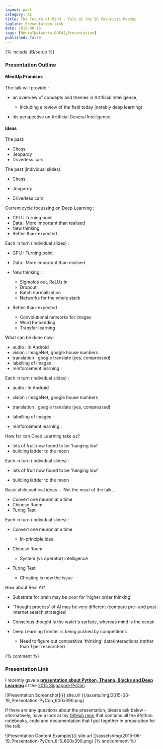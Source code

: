 ```yaml
---
layout: post
category: AI
title: The Future of Mind - Talk at the SG Futurists MeetUp
tagline: Presentation link
date: 2015-08-16
tags: [NeuralNetworks,GOFAI,Presentation]
published: false
---
```

{% include JB/setup %}

### Presentation Outline

#### MeetUp Promises

The talk will provide :

*  an overview of concepts and themes in Artificial Intelligence, 
     + including a review of the field today (notably deep learning) 
    
*  his perspective on Artificial General Intelligence.


#### Ideas

The past:
*  Chess
*  Jeopardy
*  Driverless cars

The past (individual slides):
*  Chess

*  Jeopardy

*  Driverless cars


Current cycle focussing on Deep Learning :
*  GPU : Turning point
*  Data : More important than realised
*  New thinking 
*  Better-than-expected

Each in turn (individual slides) :
*  GPU : Turning point

*  Data : More important than realised

*  New thinking : 
     +    Sigmoids out, ReLUs in
     +    Dropout
     +    Batch normalization
     +    Networks for the whole stack
     
*  Better-than-expected
     +    Convolutional networks for images
     +    Word Embedding
     +    Transfer learning 


What can be done now:
*  audio : In Android 
*  vision : ImageNet, google house numbers
*  translation : google translate (yes, compressed)
*  labelling of images : 
*  reinforcement learning : 

Each in turn (individual slides) :
*  audio : In Android 

*  vision : ImageNet, google house numbers

*  translation : google translate (yes, compressed)

*  labelling of images : 

*  reinforcement learning : 


How far can Deep Learning take us?
*   lots of fruit now found to be 'hanging low'
*   building ladder to the moon


Each in turn (individual slides) :
*   lots of fruit now found to be 'hanging low'

*   building ladder to the moon


Basic philosophical ideas --  Not the meat of the talk...
*   Convert one neuron at a time
*   Chinese Room
*   Turing Test

Each in turn (individual slides) :
*   Convert one neuron at a time
    -   In-principle idea

*   Chinese Room
    -   System (vs operator) intelligence 

*   Turing Test
    -   Cheating is now the issue
    

How about Real AI?

*   Substrate for brain may be poor for 'higher order thinking'
*   'Thought process' of AI may be very different (compare pre- and post- internet search strategies)
  
*   Conscious thought is the water's surface, whereas mind is the ocean

*   Deep Learning frontier is being pushed by competitions
    +   Need to figure out competitive 'thinking' data/interactions (rather than 1 per researcher)



{% comment %} 
### Presentation Link

I recently gave a <strong><a href="http://redcatlabs.com/2015-06-19_Presentation-PyConSG/" target="_blank">presentation about Python, Theano, Blocks and Deep Learning</a></strong> 
at the [2015 Singapore PyCon](https://pycon.sg/).

![Presentation Screenshot]({{ site.url }}/assets/img/2015-06-19_Presentation-PyCon_600x390.png)

If there are any questions about the presentation, please ask below - 
alternatively, have a look at my [GitHub repo](https://github.com/mdda/pycon.sg-2015_deep-learning) 
that contains all the iPython notebooks, code and documentation that I put together
in preparation for the talk.

![Presentation Content Example]({{ site.url }}/assets/img/2015-06-19_Presentation-PyCon_8-5_600x390.png)
{% endcomment %} 
